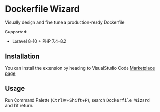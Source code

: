 # Dockerfile Wizard

Visually design and fine tune a production-ready Dockerfile

Supported:

- Laravel 8–10 + PHP 7.4–8.2

## Installation

You can install the extension by heading to VisualStudio Code [Marketplace page](https://marketplace.visualstudio.com/items?itemName=devstand.vscode-dockerfile-wizard)

## Usage

Run Command Palette (<kbd>Ctrl</kbd>/<kbd>⌘</kbd>+<kbd>Shift</kbd>+<kbd>P</kbd>), search <kbd>Dockerfile Wizard</kbd> and hit return.
